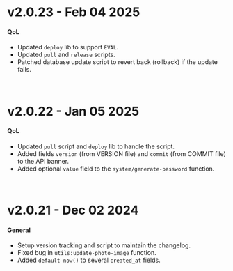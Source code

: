 # v2.0.23 - Feb 04 2025

#### QoL
- Updated `deploy` lib to support `EVAL`.
- Updated `pull` and `release` scripts.
- Patched database update script to revert back (rollback) if the update fails.

<br/>

# v2.0.22 - Jan 05 2025

#### QoL
- Updated `pull` script and `deploy` lib to handle the script.
- Added fields `version` (from VERSION file) and `commit` (from COMMIT file) to the API banner.
- Added optional `value` field to the `system/generate-password` function.

<br/>

# v2.0.21 - Dec 02 2024

#### General
- Setup version tracking and script to maintain the changelog.
- Fixed bug in `utils:update-photo-image` function.
- Added `default now()` to several `created_at` fields.
